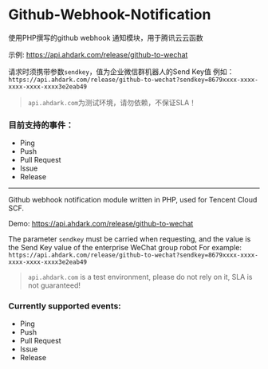# Github-Webhook-Notification

使用PHP撰写的github webhook 通知模块，用于腾讯云云函数

示例: <https://api.ahdark.com/release/github-to-wechat>

请求时须携带参数`sendkey`，值为企业微信群机器人的Send Key值
例如：`https://api.ahdark.com/release/github-to-wechat?sendkey=8679xxxx-xxxx-xxxx-xxxx-xxxx3e2eab49`

> `api.ahdark.com`为测试环境，请勿依赖，不保证SLA！

### 目前支持的事件：

- Ping
- Push
- Pull Request
- Issue
- Release

---

Github webhook notification module written in PHP, used for Tencent Cloud SCF.

Demo: <https://api.ahdark.com/release/github-to-wechat>

The parameter `sendkey` must be carried when requesting, and the value is the Send Key value of the enterprise WeChat
group robot For example: `https://api.ahdark.com/release/github-to-wechat?sendkey=8679xxxx-xxxx-xxxx-xxxx-xxxx3e2eab49`

> `api.ahdark.com` is a test environment, please do not rely on it, SLA is not guaranteed!

### Currently supported events:

- Ping
- Push
- Pull Request
- Issue
- Release